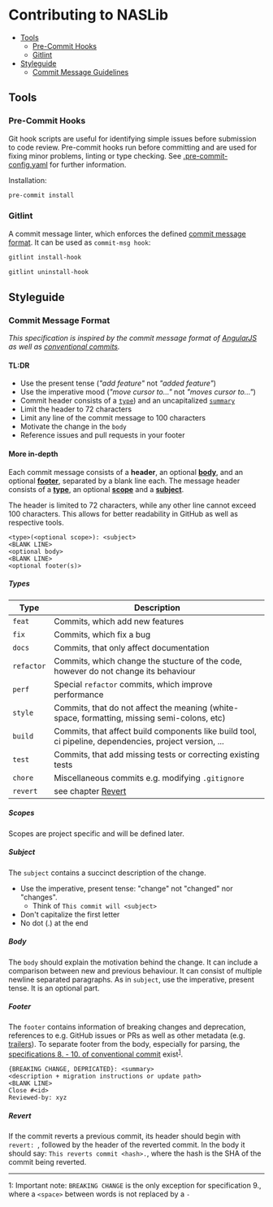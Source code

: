 # Contributing to NASLib

- [Tools](#tools)
  - [Pre-Commit Hooks](#pre-commit-hooks)
  - [Gitlint](#gitlint)
- [Styleguide](#styleguide)
  - [Commit Message Guidelines](#commit-message-format)

## Tools

### Pre-Commit Hooks

Git hook scripts are useful for identifying simple issues before submission to code review. Pre-commit hooks run before committing and are used for fixing minor problems, linting or type checking. See [.pre-commit-config.yaml](/.pre-commit-config.yaml) for further information.

Installation:

```bash
pre-commit install
```

### Gitlint

A commit message linter, which enforces the defined [commit message format](#commit-message-format).
It can be used as `commit-msg hook`:

```bash
gitlint install-hook

gitlint uninstall-hook
```

## Styleguide

### Commit Message Format

*This specification is inspired by the commit message format of [AngularJS][angular-commits] as well as [conventional commits][conventional-commits].*

#### TL:DR

- Use the present tense (*"add feature"* not *"added feature"*)
- Use the imperative mood (*"move cursor to..."* not *"moves cursor to..."*)
- Commit header consists of a [`type`](#types)) and an uncapitalized [`summary`](#subject)
- Limit the header to 72 characters
- Limit any line of the commit message to 100 characters
- Motivate the change in the `body`
- Reference issues and pull requests in your footer


#### More in-depth

Each commit message consists of a **header**, an optional  [**body**](#body), and an optional [**footer**](#footer), separated by a blank line each.
The message header consists of a [**type**](#types), an optional [**scope**](#scopes) and a [**subject**](#subject).

The header is limited to 72 characters, while any other line cannot exceed 100 characters. This allows for better readability in GitHub as well as respective tools.

```
<type>(<optional scope>): <subject>
<BLANK LINE>
<optional body>
<BLANK LINE>
<optional footer(s)>
```

##### Types

| Type      | Description |
| ---       | --- |
|`feat`     | Commits, which add new features |
|`fix`      | Commits, which fix a bug |
|`docs`     | Commits, that only affect documentation |
|`refactor` | Commits, which change the stucture of the code, however do not change its behaviour |
|`perf`     | Special `refactor` commits, which improve performance |
|`style`     | Commits, that do not affect the meaning (white-space, formatting, missing semi-colons, etc) |
|`build`     | Commits, that affect build components like build tool, ci pipeline, dependencies, project version, ... |
|`test`     | Commits, that add missing tests or correcting existing tests |
|`chore`     | Miscellaneous commits e.g. modifying `.gitignore` |
|`revert`| see chapter [Revert](#revert) |

##### Scopes

Scopes are project specific and will be defined later.

##### Subject

The `subject` contains a succinct description of the change.

- Use the imperative, present tense: "change" not "changed" nor "changes".
  - Think of `This commit will <subject>`
- Don't capitalize the first letter
- No dot (.) at the end

##### Body

The `body` should explain the motivation behind the change. It can include a comparison between new and previous behaviour.
It can consist of multiple newline separated paragraphs. As in `subject`, use the imperative, present tense.
It is an optional part.

##### Footer

The `footer` contains information of breaking changes and deprecation, references to e.g. GitHub issues or PRs as well as other metadata (e.g. [trailers](https://git.wiki.kernel.org/index.php/CommitMessageConventions)).
To separate footer from the body, especially for parsing, the [specifications 8. - 10. of conventional commit](https://www.conventionalcommits.org/en/v1.0.0/#specification) exist<sup>[1](#footnote1)</sup>.

```
{BREAKING CHANGE, DEPRICATED}: <summary>
<description + migration instructions or update path>
<BLANK LINE>
Close #<id>
Reviewed-by: xyz
```

##### Revert

If the commit reverts a previous commit, its header should begin with `revert: `, followed by the header of the reverted commit.
In the body it should say: `This reverts commit <hash>.`, where the hash is the SHA of the commit being reverted.

___

<a name="footnote1">1</a>: Important note: `BREAKING CHANGE` is the only exception for specification 9., where a `<space>` between words is not replaced by a `-`

[angular-commits]: https://docs.google.com/document/d/1QrDFcIiPjSLDn3EL15IJygNPiHORgU1_OOAqWjiDU5Y/edit#
[conventional-commits]: https://www.conventionalcommits.org/en/v1.0.0/
